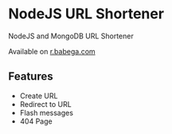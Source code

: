 # NodeJS URL Shortener
NodeJS and MongoDB URL Shortener

Available on [r.babega.com](http://kurl.herokuapp.com)

## Features
- Create URL
- Redirect to URL
- Flash messages
- 404 Page
